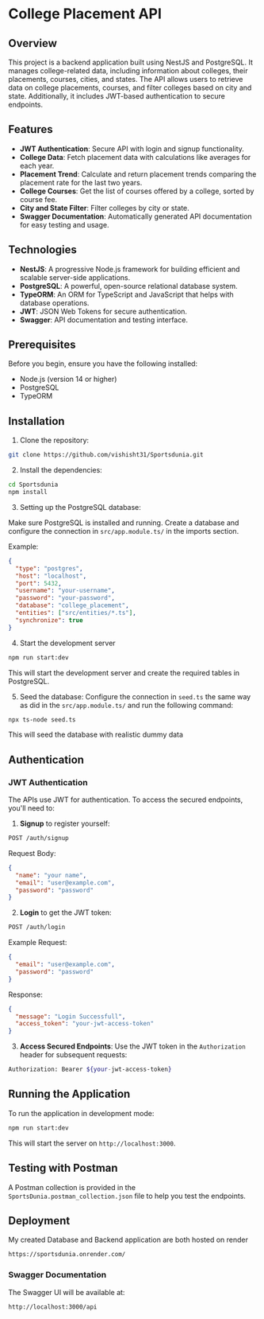 # College Placement API

## Overview

This project is a backend application built using NestJS and PostgreSQL. It manages college-related data, including information about colleges, their placements, courses, cities, and states. The API allows users to retrieve data on college placements, courses, and filter colleges based on city and state. Additionally, it includes JWT-based authentication to secure endpoints.

## Features

- **JWT Authentication**: Secure API with login and signup functionality.
- **College Data**: Fetch placement data with calculations like averages for each year.
- **Placement Trend**: Calculate and return placement trends comparing the placement rate for the last two years.
- **College Courses**: Get the list of courses offered by a college, sorted by course fee.
- **City and State Filter**: Filter colleges by city or state.
- **Swagger Documentation**: Automatically generated API documentation for easy testing and usage.

## Technologies

- **NestJS**: A progressive Node.js framework for building efficient and scalable server-side applications.
- **PostgreSQL**: A powerful, open-source relational database system.
- **TypeORM**: An ORM for TypeScript and JavaScript that helps with database operations.
- **JWT**: JSON Web Tokens for secure authentication.
- **Swagger**: API documentation and testing interface.

## Prerequisites

Before you begin, ensure you have the following installed:

- Node.js (version 14 or higher)
- PostgreSQL
- TypeORM

## Installation

1. Clone the repository:

```bash
git clone https://github.com/vishisht31/Sportsdunia.git
```

2. Install the dependencies:

```bash
cd Sportsdunia
npm install
```

3. Setting up the PostgreSQL database:

Make sure PostgreSQL is installed and running. Create a database and configure the connection in `src/app.module.ts/` in the imports section.

Example:
```json
{
  "type": "postgres",
  "host": "localhost",
  "port": 5432,
  "username": "your-username",
  "password": "your-password",
  "database": "college_placement",
  "entities": ["src/entities/*.ts"],
  "synchronize": true
}
```

4. Start the development server
```bash
npm run start:dev
```
This will start the development server and create the required tables in PostgreSQL.

5. Seed the database:
Configure the connection in `seed.ts` the same way as did in the `src/app.module.ts/` and run the following command:
```bash
npx ts-node seed.ts
```

This will seed the database with realistic dummy data


## Authentication

### JWT Authentication

The APIs use JWT for authentication. To access the secured endpoints, you'll need to:

1. **Signup** to register yourself:
```bash
POST /auth/signup
```

Request Body:
```json
{
  "name": "your name",
  "email": "user@example.com",
  "password": "password"
}
```

2. **Login** to get the JWT token:

```bash
POST /auth/login
```

Example Request:
```json
{
  "email": "user@example.com",
  "password": "password"
}
```

Response:
```json
{
  "message": "Login Successfull",
  "access_token": "your-jwt-access-token"
}
```

3. **Access Secured Endpoints**: Use the JWT token in the `Authorization` header for subsequent requests:

```bash
Authorization: Bearer ${your-jwt-access-token}
```

## Running the Application

To run the application in development mode:

```bash
npm run start:dev
```

This will start the server on `http://localhost:3000`.

## Testing with Postman

A Postman collection is provided in the `SportsDunia.postman_collection.json` file to help you test the endpoints.

## Deployment

My created Database and Backend application are both hosted on render

```bash
https://sportsdunia.onrender.com/
```

### Swagger Documentation

The Swagger UI will be available at:

```
http://localhost:3000/api
```
